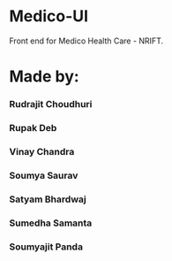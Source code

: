 # Medico-UI
Front end for Medico Health Care - NRIFT.

# Made by:
### Rudrajit Choudhuri
### Rupak Deb
### Vinay Chandra
### Soumya Saurav
### Satyam Bhardwaj
### Sumedha Samanta
### Soumyajit Panda